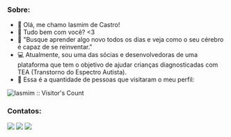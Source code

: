 ### Sobre:

- 👋 Olá, me chamo Iasmim de Castro!
- 👀 Tudo bem com você? <3
- 🌱 "Busque aprender algo novo todos os dias e veja como o seu cérebro é capaz de se reinventar."
- 💻 Atualmente, sou uma das sócias e desenvolvedoras de uma plataforma que tem o objetivo de ajudar 
  crianças diagnosticadas com TEA (Transtorno do Espectro Autista).
- 💁 Essa é a quantidade de pessoas que visitaram o meu perfil:
<img src="https://profile-counter.glitch.me/{Iasmim20}/count.svg" alt="Iasmim :: Visitor's Count" />

### Contatos:
<div>
<a href="https://www.instagram.com/iasmim_gondim/" target="_blank"><img src="https://img.shields.io/badge/-Instagram-%23E4405F?style=for-the-badge&logo=instagram&logoColor=white" target="_blank"></a>
<a href = "mailto:iasmim20.gondim@gmail.com"><img src="https://img.shields.io/badge/Gmail-D14836?style=for-the-badge&logo=gmail&logoColor=white" target="_blank"></a>
<a href="https://lattes.cnpq.br/8147886412140406" target="_blank"><img src="https://img.shields.io/badge/-Currículo Lattes-%230077B5?style=for-the-badge&logo=lattes&logoColor=white" target="_blank"></a>
</div><br>


